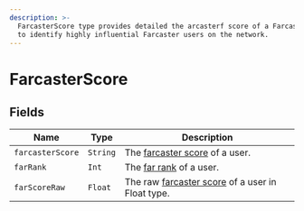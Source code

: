 ```yaml
---
description: >-
  FarcasterScore type provides detailed the arcasterf score of a Farcaster user
  to identify highly influential Farcaster users on the network.
---
```


# FarcasterScore

## Fields

| Name             | Type     | Description                                                                                                              |
| ---------------- | -------- | ------------------------------------------------------------------------------------------------------------------------ |
| `farcasterScore` | `String` | The [farcaster score](../../abstractions/social-capital-value-and-social-capital-scores.md) of a user.                   |
| `farRank`        | `Int`    | The [far rank](../../abstractions/social-capital-value-and-social-capital-scores.md) of a user.                          |
| `farScoreRaw`    | `Float`  | The raw [farcaster score](../../abstractions/social-capital-value-and-social-capital-scores.md) of a user in Float type. |
